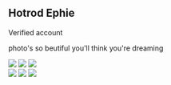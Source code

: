 <!DOCTYPE html>
<html>
  <head>
    <style>
      <link href="https://fonts.googleapis.com/css?family=Press+Start+2P&display=swap" rel="stylesheet">
      #verfied {
      font-style:italic;
      }
      .h2 {
      font-family:Press-Start-2P,generic-font;
      }
    </style>
  </head>
  <body>
    <h2> Hotrod Ephie </h2>
    <p id=" verfied"> Verified account</p>
    <p> photo's so beutiful you'll think you're dreaming</p>
    <img src="_MG_9565-Edit.JPG">
    <img src="_MG_2278-Edit.JPG">   
    <img src="_MG_1438-Edit.JPG">  
    <br>
    <img src="_MG_1461-Edit.JPG">
    <img src="_MG_0968.JPG">
    <img src="_MG_2171-Edit.JPG">
  </body>
  </html>
